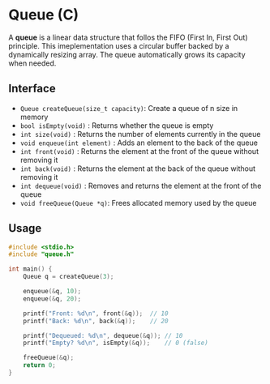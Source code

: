 # Queue (C)

A **queue** is a linear data structure that follos the FIFO (First In, First Out) principle. This imeplementation uses a circular buffer backed by a dynamically resizing array. The queue automatically grows its capacity when needed.

## Interface

- `Queue createQueue(size_t capacity)`: Create a queue of n size in memory
- `bool isEmpty(void)` : Returns whether the queue is empty
- `int size(void)` : Returns the number of elements currently in the queue
- `void enqueue(int element)` : Adds an element to the back of the queue
- `int front(void)` : Returns the element at the front of the queue without removing it
- `int back(void)` : Returns the element at the back of the queue without removing it
- `int dequeue(void)` : Removes and returns the element at the front of the queue
- `void freeQueue(Queue *q)`: Frees allocated memory used by the queue

## Usage

```c
#include <stdio.h>
#include "queue.h"

int main() {
    Queue q = createQueue(3);

    enqueue(&q, 10);
    enqueue(&q, 20);

    printf("Front: %d\n", front(&q));  // 10
    printf("Back: %d\n", back(&q));    // 20

    printf("Dequeued: %d\n", dequeue(&q)); // 10
    printf("Empty? %d\n", isEmpty(&q));    // 0 (false)

    freeQueue(&q);
    return 0;
}
```
